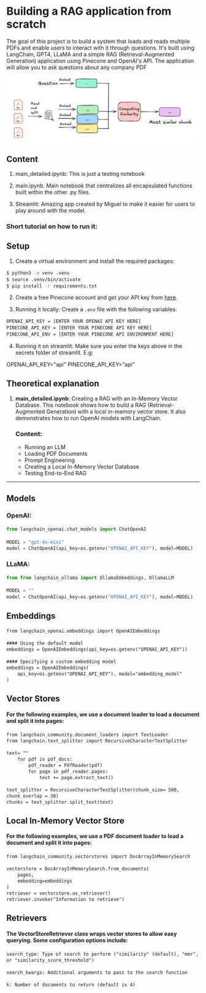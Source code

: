 
# Building a RAG application from scratch

The goal of this project is to build a system that loads and reads multiple PDFs and enable users to interact with it through questions. It's built using LangChain, GPT4, LLaMA and a simple RAG (Retrieval-Augmented Generation) application using Pinecone and OpenAI's API. The application will allow you to ask questions about any company PDF

![Alt text](images/diagram.png)




## Content

1. main_detailed.ipynb: This is just a testing notebook

2. main.ipynb. Main notebook that centralizes all encapsulated functions built within the other .py files.

3. Streamlit: Amazing app created by Miguel to make it easier for users to play around with the model.

### Short tutorial on how to run it:


## Setup

1. Create a virtual environment and install the required packages:

```bash
$ python3 -m venv .venv
$ source .venv/bin/activate
$ pip install -r requirements.txt
```

2. Create a free Pinecone account and get your API key from [here](https://www.pinecone.io/).

3. Running it locally: Create a `.env` file with the following variables:

```bash
OPENAI_API_KEY = [ENTER YOUR OPENAI API KEY HERE]
PINECONE_API_KEY = [ENTER YOUR PINECONE API KEY HERE]
PINECONE_API_ENV = [ENTER YOUR PINECONE API ENVIRONMENT HERE]
```

4. Running it on streamlit: Make sure you enter the keys above in the secrets folder of streamlit. E.g:

OPENAI_API_KEY="api"
PINECONE_API_KEY="api"


## Theoretical explanation

1. **main_detailed.ipynb**: Creating a RAG with an In-Memory Vector Database. This notebook shows how to build a RAG (Retrieval-Augmented Generation) with a local in-memory vector store. It also demonstrates how to run OpenAI models with LangChain.

   ### Content:
   - Running an LLM
   - Loading PDF Documents
   - Prompt Engineering
   - Creating a Local In-Memory Vector Database
   - Testing End-to-End RAG


---

## Models

### OpenAI:
```python
from langchain_openai.chat_models import ChatOpenAI

MODEL = "gpt-4o-mini"
model = ChatOpenAI(api_key=os.getenv("OPENAI_API_KEY"), model=MODEL)
```

### LLaMA:
```python
from from langchain_ollama import OllamaEmbeddings, OllamaLLM

MODEL = ""
model = ChatOpenAI(api_key=os.getenv("OPENAI_API_KEY"), model=MODEL)
```
## Embeddings
```
from langchain_openai.embeddings import OpenAIEmbeddings

#### Using the default model
embeddings = OpenAIEmbeddings(api_key=os.getenv("OPENAI_API_KEY"))

#### Specifying a custom embedding model
embeddings = OpenAIEmbeddings(
    api_key=os.getenv("OPENAI_API_KEY"), model="embedding_model"
)
```
## Vector Stores

#### For the following examples, we use a document loader to load a document and split it into pages:
```
from langchain_community.document_loaders import TextLoader
from langchain.text_splitter import RecursiveCharacterTextSplitter

text= ""
    for pdf in pdf_docs:
        pdf_reader = PdfReader(pdf)
        for page in pdf_reader.pages:
            text += page.extract_text()

text_splitter = RecursiveCharacterTextSplitter(chunk_size= 500, chunk_overlap = 30)
chunks = text_splitter.split_text(text)

```
## Local In-Memory Vector Store
#### For the following examples, we use a PDF document loader to load a document and split it into pages:
```
from langchain_community.vectorstores import DocArrayInMemorySearch

vectorstore = DocArrayInMemorySearch.from_documents(
    pages,
    embedding=embeddings
)
retriever = vectorstore.as_retriever()
retriever.invoke("Information to retrieve")
```
## Retrievers

#### The VectorStoreRetriever class wraps vector stores to allow easy querying. Some configuration options include:
```
search_type: Type of search to perform ("similarity" (default), "mmr", or "similarity_score_threshold")

search_kwargs: Additional arguments to pass to the search function

k: Number of documents to return (default is 4)